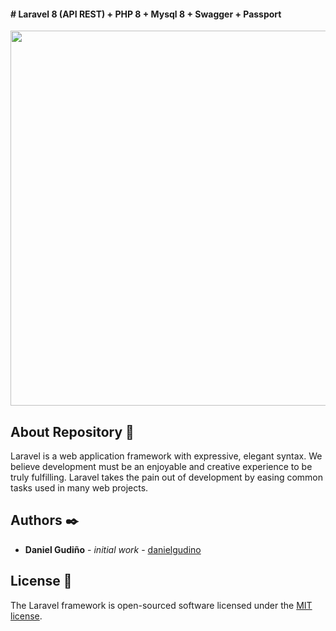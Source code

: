 #### # Laravel 8 (API REST) + PHP 8 + Mysql 8 + Swagger + Passport

<p align="center"><a href="https://laravel.com" target="_blank"><img src="https://i.ibb.co/D4Rpj92/Selection-021.png" width="600"></a></p>

<p align="center"></p>

## About Repository 🚀

Laravel is a web application framework with expressive, elegant syntax. We believe development must be an enjoyable and creative experience to be truly fulfilling. Laravel takes the pain out of development by easing common tasks used in many web projects.

## Authors ✒️

-   **Daniel Gudiño** - _initial work_ - [danielgudino](https://github.com/danielgudino)

## License 📄

The Laravel framework is open-sourced software licensed under the [MIT license](https://opensource.org/licenses/MIT).
